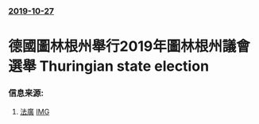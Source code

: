 ### [2019-10-27](/news/2019/10/27/index.md)

##### 
# 德國圖林根州舉行2019年圖林根州議會選舉 Thuringian state election 




### 信息来源:

1. [法廣](http://www.rfi.fr/cn/%E6%94%BF%E6%B2%BB/20191028-%E5%BE%B7%E5%9B%BD%E5%9B%BE%E6%9E%97%E6%A0%B9%E5%B7%9E%E9%80%89%E4%B8%BE-%E5%BE%B7%E5%9B%BD%E7%A4%BE%E4%BC%9A%E4%B8%A4%E6%9E%81%E5%88%86%E5%8C%96%E5%8A%A0%E5%89%A7) [IMG](http://scd.cn.rfi.fr/sites/chinese.filesrfi/dynimagecache/0/5/3000/1695/1024/578/sites/images.rfi.fr/files/aefimagesnew/aef_image/2019-07-24t104308z_51974218_rc1d30338e70_rtrmadp_3_germany-politics_1.jpg)

